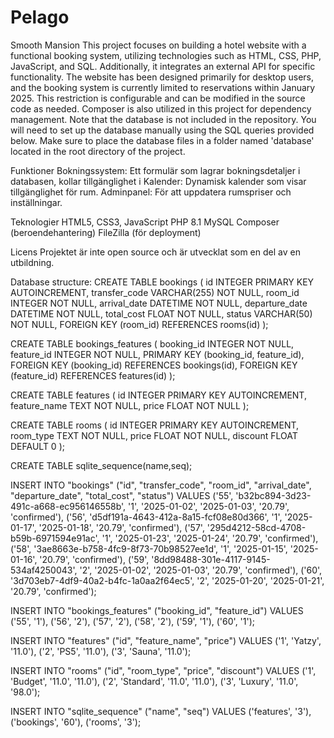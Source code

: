 # Pelago

Smooth Mansion
This project focuses on building a hotel website with a functional booking system, utilizing technologies such as HTML, CSS, PHP, JavaScript, and SQL. Additionally, it integrates an external API for specific functionality.
The website has been designed primarily for desktop users, and the booking system is currently limited to reservations within January 2025. This restriction is configurable and can be modified in the source code as needed.
Composer is also utilized in this project for dependency management.
Note that the database is not included in the repository. You will need to set up the database manually using the SQL queries provided below. Make sure to place the database files in a folder named 'database' located in the root directory of the project.

Funktioner
Bokningssystem: Ett formulär som lagrar bokningsdetaljer i databasen, kollar tillgänglighet i
Kalender: Dynamisk kalender som visar tillgänglighet för rum.
Adminpanel: För att uppdatera rumspriser och inställningar.

Teknologier
HTML5, CSS3, JavaScript
PHP 8.1
MySQL
Composer (beroendehantering)
FileZilla (för deployment)

Licens
Projektet är inte open source och är utvecklat som en del av en utbildning.

Database structure:
CREATE TABLE bookings (
id INTEGER PRIMARY KEY AUTOINCREMENT,
transfer_code VARCHAR(255) NOT NULL,
room_id INTEGER NOT NULL,
arrival_date DATETIME NOT NULL,
departure_date DATETIME NOT NULL,
total_cost FLOAT NOT NULL,
status VARCHAR(50) NOT NULL,
FOREIGN KEY (room_id) REFERENCES rooms(id)
);

CREATE TABLE bookings_features (
booking_id INTEGER NOT NULL,
feature_id INTEGER NOT NULL,
PRIMARY KEY (booking_id, feature_id),
FOREIGN KEY (booking_id) REFERENCES bookings(id),
FOREIGN KEY (feature_id) REFERENCES features(id)
);

CREATE TABLE features (
id INTEGER PRIMARY KEY AUTOINCREMENT,
feature_name TEXT NOT NULL,
price FLOAT NOT NULL
);

CREATE TABLE rooms (
id INTEGER PRIMARY KEY AUTOINCREMENT,
room_type TEXT NOT NULL,
price FLOAT NOT NULL,
discount FLOAT DEFAULT 0
);

CREATE TABLE sqlite_sequence(name,seq);

INSERT INTO "bookings" ("id", "transfer_code", "room_id", "arrival_date", "departure_date", "total_cost", "status") VALUES
('55', 'b32bc894-3d23-491c-a668-ec956146558b', '1', '2025-01-02', '2025-01-03', '20.79', 'confirmed'),
('56', 'd5df191a-4643-412a-8a15-fcf08e80d366', '1', '2025-01-17', '2025-01-18', '20.79', 'confirmed'),
('57', '295d4212-58cd-4708-b59b-6971594e91ac', '1', '2025-01-23', '2025-01-24', '20.79', 'confirmed'),
('58', '3ae8663e-b758-4fc9-8f73-70b98527ee1d', '1', '2025-01-15', '2025-01-16', '20.79', 'confirmed'),
('59', '8dd98488-301e-4117-9145-534af4250043', '2', '2025-01-02', '2025-01-03', '20.79', 'confirmed'),
('60', '3d703eb7-4df9-40a2-b4fc-1a0aa2f64ec5', '2', '2025-01-20', '2025-01-21', '20.79', 'confirmed');

INSERT INTO "bookings_features" ("booking_id", "feature_id") VALUES
('55', '1'),
('56', '2'),
('57', '2'),
('58', '2'),
('59', '1'),
('60', '1');

INSERT INTO "features" ("id", "feature_name", "price") VALUES
('1', 'Yatzy', '11.0'),
('2', 'PS5', '11.0'),
('3', 'Sauna', '11.0');

INSERT INTO "rooms" ("id", "room_type", "price", "discount") VALUES
('1', 'Budget', '11.0', '11.0'),
('2', 'Standard', '11.0', '11.0'),
('3', 'Luxury', '11.0', '98.0');

INSERT INTO "sqlite_sequence" ("name", "seq") VALUES
('features', '3'),
('bookings', '60'),
('rooms', '3');
